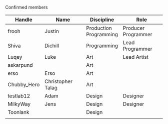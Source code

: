 Confirmed members

| Handle      | Name              | Discipline                | Role                   |
| ----------- | ----------------- | ------------------------- | ---------------------- |
| frooh       | Justin            | Production<br>Programming | Producer<br>Programmer |
| Shiva       | Dichill           | Programming               | Lead Programmer        |
| Luqey       | Luke              | Art                       | Lead Artist            |
| askarpund   |                   | Art                       |                        |
| erso        | Erso              | Art                       |                        |
| Chubby_Hero | Christopher Talag | Art                       |                        |
| testlab12   | Adam              | Design                    | Designer               |
| MilkyWay    | Jens              | Design                    | Designer               |
| Toonlank    |                   | Design                    |                        |
|             |                   |                           |                        |
